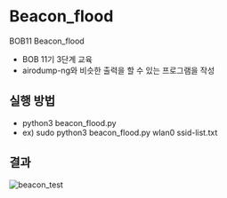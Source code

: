 # Beacon_flood
BOB11 Beacon_flood
 * BOB 11기 3단계 교육 
 * airodump-ng와 비슷한 출력을 할 수 있는 프로그램을 작성
## 실행 방법
 * python3 beacon_flood.py <interface> <ssid-list file>
 * ex) sudo python3 beacon_flood.py wlan0 ssid-list.txt
 
 ## 결과
 ![beacon_test](https://user-images.githubusercontent.com/108583065/212609927-abf87cea-dc9c-464e-a4b2-f581d10b9bc3.jpg)

